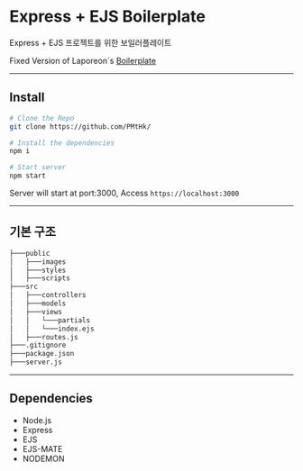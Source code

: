 # **Express** + **EJS** Boilerplate

Express + EJS 프로젝트를 위한 보일러플레이트 </br>

Fixed Version of Laporeon`s <a href ="https://github.com/laporeon/express-ejs-boilerplate" >Boilerplate</a>

---
## Install
```bash
# Clone the Repo
git clone https://github.com/PMtHk/

# Install the dependencies
npm i

# Start server
npm start
```
Server will start at port:3000, Access `https://localhost:3000`

---
## 기본 구조
```bash
├───public
│   ├───images
│   ├───styles
│   ├───scripts
├───src
│   ├───controllers
│   ├───models
│   ├───views
│   │   └───partials
│   │   └───index.ejs
│   ├───routes.js
├───.gitignore
├───package.json
├───server.js
```

---
## Dependencies
- Node.js
- Express
- EJS
- EJS-MATE
- NODEMON
